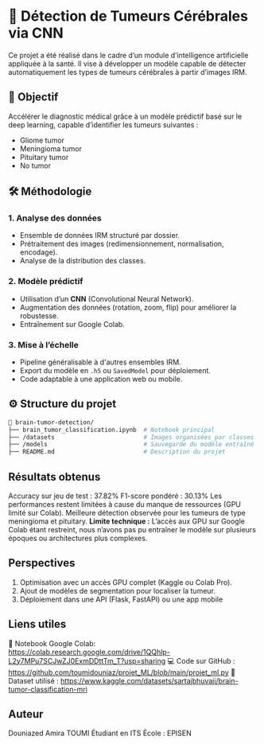 # 🧠 Détection de Tumeurs Cérébrales via CNN

Ce projet a été réalisé dans le cadre d’un module d’intelligence artificielle appliquée à la santé. Il vise à développer un modèle capable de détecter automatiquement les types de tumeurs cérébrales à partir d’images IRM.

## 📌 Objectif
Accélérer le diagnostic médical grâce à un modèle prédictif basé sur le deep learning, capable d’identifier les tumeurs suivantes :
- Gliome tumor
- Meningioma tumor
- Pituitary tumor
- No tumor

## 🛠️ Méthodologie

### 1. Analyse des données
- Ensemble de données IRM structuré par dossier.
- Prétraitement des images (redimensionnement, normalisation, encodage).
- Analyse de la distribution des classes.

### 2. Modèle prédictif
- Utilisation d’un **CNN** (Convolutional Neural Network).
- Augmentation des données (rotation, zoom, flip) pour améliorer la robustesse.
- Entraînement sur Google Colab.

### 3. Mise à l’échelle
- Pipeline généralisable à d'autres ensembles IRM.
- Export du modèle en `.h5` ou `SavedModel` pour déploiement.
- Code adaptable à une application web ou mobile.

## ⚙️ Structure du projet

```bash
📁 brain-tumor-detection/
├── brain_tumor_classification.ipynb  # Notebook principal
├── /datasets                         # Images organisées par classes
├── /models                           # Sauvegarde du modèle entraîné
├── README.md                         # Description du projet
```
## Résultats obtenus
Accuracy sur jeu de test : 37.82%
F1-score pondéré : 30.13%
Les performances restent limitées à cause du manque de ressources (GPU limité sur Colab).
Meilleure détection observée pour les tumeurs de type meningioma et pituitary.
**Limite technique :**  L’accès aux GPU sur Google Colab étant restreint, nous n’avons pas pu entraîner le modèle sur plusieurs époques ou architectures plus complexes.

## Perspectives
1. Optimisation avec un accès GPU complet (Kaggle ou Colab Pro).
2. Ajout de modèles de segmentation pour localiser la tumeur.
3. Déploiement dans une API (Flask, FastAPI) ou une app mobile

## Liens utiles
🔗 Notebook Google Colab: https://colab.research.google.com/drive/1QQhlp-L2y7MPu7SCJwZJ0ExmDDttTm_T?usp=sharing
💻 Code sur GitHub : https://github.com/toumidouniaz/projet_ML/blob/main/projet_ml.py
📁 Dataset utilisé : https://www.kaggle.com/datasets/sartajbhuvaji/brain-tumor-classification-mri

## Auteur
Douniazed Amira TOUMI
Étudiant en ITS
École : EPISEN
